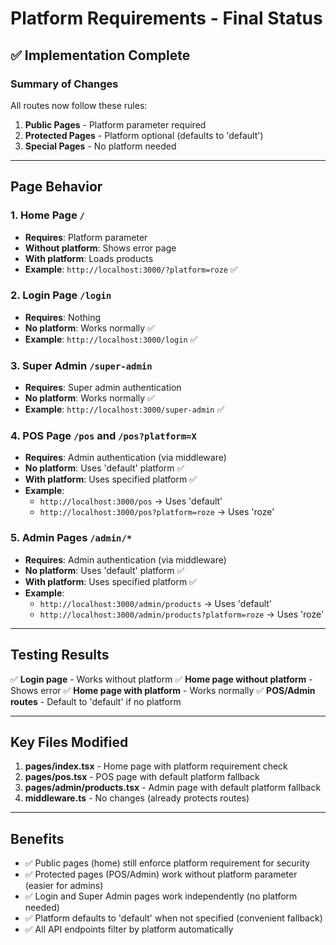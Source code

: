 # Platform Requirements - Final Status

## ✅ Implementation Complete

### Summary of Changes
All routes now follow these rules:

1. **Public Pages** - Platform parameter required
2. **Protected Pages** - Platform optional (defaults to 'default')
3. **Special Pages** - No platform needed

---

## Page Behavior

### 1. Home Page `/`
- **Requires**: Platform parameter
- **Without platform**: Shows error page
- **With platform**: Loads products
- **Example**: `http://localhost:3000/?platform=roze` ✅

### 2. Login Page `/login`
- **Requires**: Nothing
- **No platform**: Works normally ✅
- **Example**: `http://localhost:3000/login` ✅

### 3. Super Admin `/super-admin`
- **Requires**: Super admin authentication
- **No platform**: Works normally ✅
- **Example**: `http://localhost:3000/super-admin` ✅

### 4. POS Page `/pos` and `/pos?platform=X`
- **Requires**: Admin authentication (via middleware)
- **No platform**: Uses 'default' platform ✅
- **With platform**: Uses specified platform ✅
- **Example**: 
  - `http://localhost:3000/pos` → Uses 'default'
  - `http://localhost:3000/pos?platform=roze` → Uses 'roze'

### 5. Admin Pages `/admin/*` 
- **Requires**: Admin authentication (via middleware)
- **No platform**: Uses 'default' platform ✅
- **With platform**: Uses specified platform ✅
- **Example**:
  - `http://localhost:3000/admin/products` → Uses 'default'
  - `http://localhost:3000/admin/products?platform=roze` → Uses 'roze'

---

## Testing Results

✅ **Login page** - Works without platform
✅ **Home page without platform** - Shows error
✅ **Home page with platform** - Works normally
✅ **POS/Admin routes** - Default to 'default' if no platform

---

## Key Files Modified

1. **pages/index.tsx** - Home page with platform requirement check
2. **pages/pos.tsx** - POS page with default platform fallback
3. **pages/admin/products.tsx** - Admin page with default platform fallback
4. **middleware.ts** - No changes (already protects routes)

---

## Benefits

- ✅ Public pages (home) still enforce platform requirement for security
- ✅ Protected pages (POS/Admin) work without platform parameter (easier for admins)
- ✅ Login and Super Admin pages work independently (no platform needed)
- ✅ Platform defaults to 'default' when not specified (convenient fallback)
- ✅ All API endpoints filter by platform automatically

